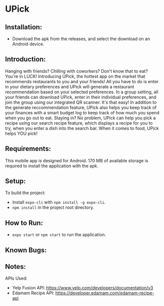 # UPick
## Installation:
- Download the apk from the releases, and select the download on an Android device.

## Introduction:
Hanging with friends? Chilling with coworkers? Don't know that to eat? You're in LUCK! Introducing UPick, the hottest app on the market that recommends restaurants to you and your friends! All you have to do is enter in your dietary preferences and UPick will generate a restaurant recommendation based on your selected preferences. In a group setting, all your friends can download UPick, enter in their individual preferences, and join the group using our integrated QR scanner. It's that easy! In addition to the generate reccommendation feature, UPick also helps you keep track of your finances with a smart budget log to keep track of how much you spend when you go out to eat. Staying in? No problem, UPick can help you pick a recipe using our search recipe feature, which displays a recipe for you to try, when you enter a dish into the search bar. When it comes to food, UPick helps YOU pick!

## Requirements:
This mobile app is designed for Android. 170 MB of available storage is required to install the application with the apk.

## Setup:
To build the project:
- Install `expo-cli` with `npm install -g expo-cli`.
- `npm install` in the project root directory.

## How to Run:
- `expo start` or `npm start` to run the application.

## Known Bugs:

## Notes:
APIs Used: 
- Yelp Fusion API: https://www.yelp.com/developers/documentation/v3
- Edamam Recipe API: https://developer.edamam.com/edamam-recipe-api 

